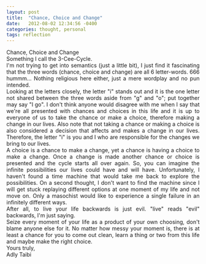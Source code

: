 ```yaml
---
layout: post
title:  "Chance, Choice and Change"
date:   2012-08-02 12:34:56 -0400
categories: thought, personal
tags: reflection
---
```


<p style='text-align: justify;'>
Chance, Choice and Change<br/>
Something I call the 3-Cee-Cycle.<br/>
I'm not trying to get into semantics (just a little bit), I just find it fascinating that the three words (chance, choice and change) are all 6 letter-words. 666 hummm... Nothing religious here either, just a mere wordplay and no pun intended.<br/>
Looking at the letters closely, the letter "i" stands out and it is the one letter not shared between the three words aside from "g" and "o"; put together may say "I go". I don't think anyone would disagree with me when I say that we're all presented with chances and choices in this life and it is up to everyone of us to take the chance or make a choice, therefore making a change in our lives. Also note that not taking a chance or making a choice is also considered a decision that affects and makes a change in our lives. Therefore, the letter "i" is you and I who are responsible for the changes we bring to our lives.<br/>
A choice is a chance to make a change, yet a chance is having a choice to make a change. Once a change is made another chance or choice is presented and the cycle starts all over again. So, you can imagine the infinite possibilities our lives could have and will have. Unfortunately, I haven't found a time machine that would take me back to explore the possibilities. On a second thought, I don't want to find the machine since I will get stuck replaying different options at one moment of my life and not move on. Only a masochist would like to experience a single failure in an infinitely different ways.<br/>
After all, to live your life backwards is just evil. "live" reads "evil" backwards, I'm just saying.<br/>
Seize every moment of your life as a product of your own choosing, don't blame anyone else for it. No matter how messy your moment is, there is at least a chance for you to come out clean, learn a thing or two from this life and maybe make the right choice.<br/>
Yours truly,<br/>
Adly Taibi
</p>
